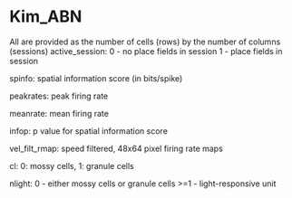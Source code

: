 # Kim_ABN

All are provided as the number of cells (rows) by the number of columns (sessions)
active_session: 0 - no place fields in session 
                1 - place fields in session

spinfo: spatial information score (in bits/spike)

peakrates: peak firing rate

meanrate: mean firing rate

infop: p value for spatial information score

vel_filt_rmap: speed filtered, 48x64 pixel firing rate maps

cl: 0: mossy cells, 1: granule cells

nlight: 0 - either mossy cells or granule cells
        >=1 - light-responsive unit

